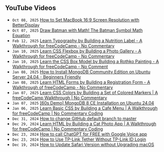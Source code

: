 ## YouTube Videos

<!-- youtube feed start -->
- `Oct 08, 2025` [How to Set MacBook 16:9 Screen Resolution with BetterDisplay](https://www.youtube.com/watch?v=JuTi97QrMu0)
- `Oct 07, 2025` [Draw Batman with Math! The Batman Symbol Math Equation](https://www.youtube.com/watch?v=FlpR0H-aqW4)
- `Feb 12, 2025` [Learn Typography by Building a Nutrition Label - A Walkthrough for freeCodeCamp - No Commentary](https://www.youtube.com/watch?v=emt78pRLr3Y)
- `Jan 10, 2025` [Learn CSS Flexbox by Building a Photo Gallery - A Walkthrough for freeCodeCamp - No Commentary](https://www.youtube.com/watch?v=XRZfAuPShX0)
- `Jan 10, 2025` [Learn the CSS Box Model by Building a Rothko Painting - A Walkthrough for freeCodeCamp - No Comment](https://www.youtube.com/watch?v=KoAPQniuKP0)
- `Jan 08, 2025` [How to Install MongoDB Community Edition on Ubuntu Server 24.04 - Beginners Friendly](https://www.youtube.com/watch?v=WUUZcoyBnI0)
- `Jan 08, 2025` [Learn HTML Forms by Building a Registration Form - A Walkthrough of freeCodeCamp - No Commentary](https://www.youtube.com/watch?v=hAsFqy1dRJM)
- `Jan 07, 2025` [Learn CSS Colors by Building a Set of Colored Markers | A freeCodeCamp Walkthrough | No Commentary](https://www.youtube.com/watch?v=iqrHIz0nMHw)
- `Jan 07, 2025` [[60s Demo] MongoDB 8 CE Installation on Ubuntu 24.04](https://www.youtube.com/watch?v=klubwDBVLNM)
- `Jan 06, 2025` [Learn Basic CSS by Building a Cafe Menu | A Walkthrough for freeCodeCamp | No Commentary Coding](https://www.youtube.com/watch?v=9o6tG06eJMs)
- `Dec 31, 2024` [How to change GitHub default branch to master](https://www.youtube.com/watch?v=LsOjJxdO81Q)
- `Dec 29, 2024` [Learn HTML by Building a Cat Photo App | A Walkthrough for freeCodeCamp | No Commentary Coding](https://www.youtube.com/watch?v=j3I84FR2U6Q)
- `Dec 23, 2024` [How to call ChatGPT for FREE with Google Voice app](https://www.youtube.com/watch?v=f0Gxo8OLLVU)
- `Dec 23, 2024` [How to Use TP-Link Tether Without TP-Link ID Login](https://www.youtube.com/watch?v=tCO6PEt-gFc)
- `Dec 19, 2024` [How to Update Safari Version without Upgrading macOS](https://www.youtube.com/watch?v=xu7go6Hlqus)
<!-- youtube feed end -->
